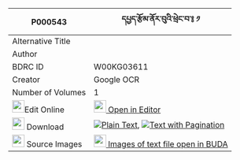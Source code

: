|P000543|དཔྱད་རྩོམ་ནོར་བུའི་ཕྲེང་བ་༔ ༡ 
| --- | --- 
|Alternative Title |
|Author | 
|BDRC ID | W00KG03611
|Creator | Google OCR
|Number of Volumes| 1
|<img width="25" src="https://img.icons8.com/color/25/000000/edit-property.png">Edit Online| [<img width="25" src="https://avatars.githubusercontent.com/u/45091458?s=200&v=4"> Open in Editor](http://editor.openpecha.org/P000543)
|<img width="25" src="https://img.icons8.com/fluent/48/000000/download-2.png"/>  Download | [![](https://img.icons8.com/color/20/000000/txt.png)Plain Text](https://github.com/Openpecha/P000543/releases/download/v1/che_tsom_norbu_i_trengwa_plain_P000543.zip), [![](https://img.icons8.com/color/20/000000/txt.png)Text with Pagination](https://github.com/Openpecha/P000543/releases/download/v1/che_tsom_norbu_i_trengwa_pages_P000543.zip)
|<img width="25" src="https://img.icons8.com/plasticine/100/000000/pictures-folder.png"/>  Source Images | [<img width="25" src="https://library.bdrc.io/icons/BUDA-small.svg"> Images of text file open in BUDA](https://library.bdrc.io/show/bdr:W00KG03611)
